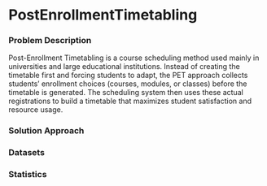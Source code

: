 # PostEnrollmentTimetabling

### Problem Description

Post-Enrollment Timetabling is a course scheduling method used mainly in universities and large educational institutions. Instead of creating the timetable first and forcing students to adapt, the PET approach collects students’ enrollment choices (courses, modules, or classes) before the timetable is generated. The scheduling system then uses these actual registrations to build a timetable that maximizes student satisfaction and resource usage.

### Solution Approach

### Datasets

### Statistics